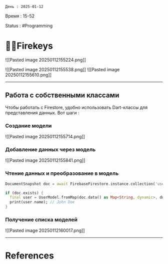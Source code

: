 	День : 2025-01-12 
Время : 15-52

Status : #Programming  


# 👨‍💻Firekeys

![[Pasted image 20250112155224.png]]

![[Pasted image 20250112155538.png]]
![[Pasted image 20250112155610.png]]

---

## **Работа с собственными классами**

Чтобы работать с Firestore, удобно использовать Dart-классы для представления данных. Вот шаги :

### Создание модели

![[Pasted image 20250112155714.png]]

### Добавление данных через модель

![[Pasted image 20250112155841.png]]

### Чтение данных и преобразование в модель

```dart
DocumentSnapshot doc = await FirebaseFirestore.instance.collection('users').doc('userId123').get();

if (doc.exists) {
  final user = UserModel.fromMap(doc.data() as Map<String, dynamic>, doc.id);
  print(user.name); // John Doe
}
```

### Получение списка моделей

![[Pasted image 20250112160017.png]]


---
# References

